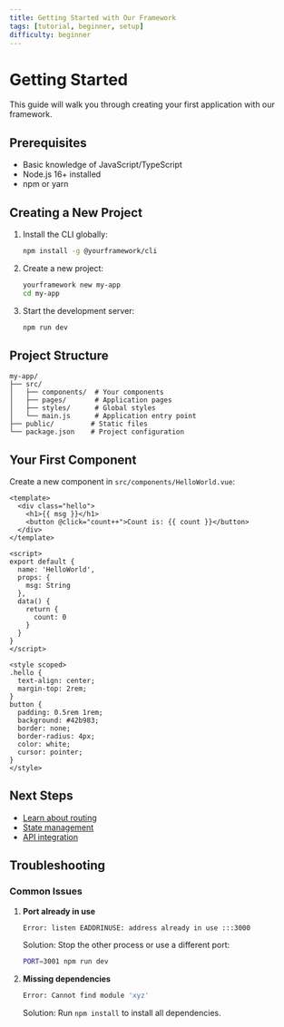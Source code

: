 ```yaml
---
title: Getting Started with Our Framework
tags: [tutorial, beginner, setup]
difficulty: beginner
---
```


# Getting Started

This guide will walk you through creating your first application with our framework.

## Prerequisites

- Basic knowledge of JavaScript/TypeScript
- Node.js 16+ installed
- npm or yarn

## Creating a New Project

1. Install the CLI globally:
   ```bash
   npm install -g @yourframework/cli
   ```

2. Create a new project:
   ```bash
   yourframework new my-app
   cd my-app
   ```

3. Start the development server:
   ```bash
   npm run dev
   ```

## Project Structure

```
my-app/
├── src/
│   ├── components/  # Your components
│   ├── pages/       # Application pages
│   ├── styles/      # Global styles
│   └── main.js      # Application entry point
├── public/         # Static files
└── package.json    # Project configuration
```

## Your First Component

Create a new component in `src/components/HelloWorld.vue`:

```vue
<template>
  <div class="hello">
    <h1>{{ msg }}</h1>
    <button @click="count++">Count is: {{ count }}</button>
  </div>
</template>

<script>
export default {
  name: 'HelloWorld',
  props: {
    msg: String
  },
  data() {
    return {
      count: 0
    }
  }
}
</script>

<style scoped>
.hello {
  text-align: center;
  margin-top: 2rem;
}
button {
  padding: 0.5rem 1rem;
  background: #42b983;
  border: none;
  border-radius: 4px;
  color: white;
  cursor: pointer;
}
</style>
```

## Next Steps

- [Learn about routing](./routing)
- [State management](./state-management)
- [API integration](./api)

## Troubleshooting

### Common Issues

1. **Port already in use**
   ```bash
   Error: listen EADDRINUSE: address already in use :::3000
   ```
   Solution: Stop the other process or use a different port:
   ```bash
   PORT=3001 npm run dev
   ```

2. **Missing dependencies**
   ```bash
   Error: Cannot find module 'xyz'
   ```
   Solution: Run `npm install` to install all dependencies.
